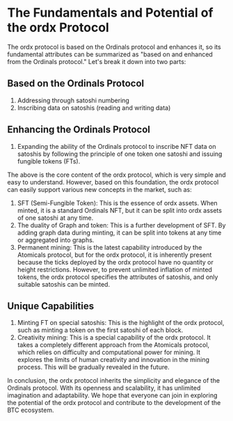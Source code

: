 The Fundamentals and Potential of the ordx Protocol
====

The ordx protocol is based on the Ordinals protocol and enhances it, so its fundamental attributes can be summarized as "based on and enhanced from the Ordinals protocol." Let's break it down into two parts:

Based on the Ordinals Protocol
----
1. Addressing through satoshi numbering
2. Inscribing data on satoshis (reading and writing data)

Enhancing the Ordinals Protocol
----
1. Expanding the ability of the Ordinals protocol to inscribe NFT data on satoshis by following the principle of one token one satoshi and issuing fungible tokens (FTs).

The above is the core content of the ordx protocol, which is very simple and easy to understand. However, based on this foundation, the ordx protocol can easily support various new concepts in the market, such as:
1. SFT (Semi-Fungible Token): This is the essence of ordx assets. When minted, it is a standard Ordinals NFT, but it can be split into ordx assets of one satoshi at any time.
2. The duality of Graph and token: This is a further development of SFT. By adding graph data during minting, it can be split into tokens at any time or aggregated into graphs.
3. Permanent mining: This is the latest capability introduced by the Atomicals protocol, but for the ordx protocol, it is inherently present because the ticks deployed by the ordx protocol have no quantity or height restrictions. However, to prevent unlimited inflation of minted tokens, the ordx protocol specifies the attributes of satoshis, and only suitable satoshis can be minted.

Unique Capabilities
----
1. Minting FT on special satoshis: This is the highlight of the ordx protocol, such as minting a token on the first satoshi of each block.
2. Creativity mining: This is a special capability of the ordx protocol. It takes a completely different approach from the Atomicals protocol, which relies on difficulty and computational power for mining. It explores the limits of human creativity and innovation in the mining process. This will be gradually revealed in the future.

In conclusion, the ordx protocol inherits the simplicity and elegance of the Ordinals protocol. With its openness and scalability, it has unlimited imagination and adaptability. We hope that everyone can join in exploring the potential of the ordx protocol and contribute to the development of the BTC ecosystem.